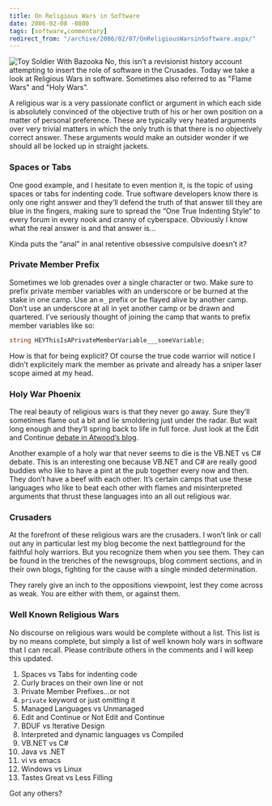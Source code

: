 ```yaml
---
title: On Religious Wars in Software
date: 2006-02-08 -0800
tags: [software,commentary]
redirect_from: "/archive/2006/02/07/OnReligiousWarsinSoftware.aspx/"
---
```


![Toy Soldier With Bazooka](https://haacked.com/images/SoldierWithBazooka.jpg) No, this isn’t a revisionist history account attempting to insert the role of software in the Crusades. Today we take a look at Religious Wars in software. Sometimes also referred to as "Flame Wars" and "Holy Wars".

A religious war is a very passionate conflict or argument in which each side is absolutely convinced of the objective truth of his or her own position on a matter of personal preference. These are typically very heated arguments over very trivial matters in which the only truth is that there is no objectively correct answer. These arguments would make an outsider wonder if we should all be locked up in straight jackets.

### Spaces or Tabs

One good example, and I hesitate to even mention it, is the topic of using spaces or tabs for indenting code. True software developers know there is only one right answer and they’ll defend the truth of that answer till they are blue in the fingers, making sure to spread the “One True Indenting Style“ to every forum in every nook and cranny of cyberspace. Obviously I know what the real answer is and that answer is...

Kinda puts the “anal” in anal retentive obsessive compulsive doesn’t it?

### Private Member Prefix

Sometimes we lob grenades over a single character or two. Make sure to prefix private member variables with an underscore or be burned at the stake in one camp. Use an `m_` prefix or be flayed alive by another camp. Don’t use an underscore at all in yet another camp or be drawn and quartered. I’ve seriously thought of joining the camp that wants to prefix member variables like so:

```csharp
string HEYThisIsAPrivateMemberVariable___someVariable;
```

How is that for being explicit? Of course the true code warrior will notice I didn’t explicitely mark the member as private and already has a sniper laser scope aimed at my head.

### Holy War Phoenix

The real beauty of religious wars is that they never go away. Sure they’ll sometimes flame out a bit and lie smoldering just under the
radar. But wait long enough and they’ll spring back to life in full force. Just look at the Edit and Continue [debate in Atwood’s
blog](http://www.codinghorror.com/blog/archives/000507.html "Revisiting Edit and Continue").

Another example of a holy war that never seems to die is the VB.NET vs C# debate. This is an interesting one because VB.NET and C# are really good buddies who like to have a pint at the pub together every now and then. They don’t have a beef with each other. It’s certain camps that use these languages who like to beat each other with flames and misinterpreted arguments that thrust these languages into an all out religious war.

### Crusaders

At the forefront of these religious wars are the crusaders. I won’t link or call out any in particular lest my blog become the next battleground for the faithful holy warriors. But you recognize them when you see them. They can be found in the trenches of the newsgroups, blog comment sections, and in their own blogs, fighting for the cause with a single minded determination.

They rarely give an inch to the oppositions viewpoint, lest they come across as weak. You are either with them, or against them.

### Well Known Religious Wars

No discourse on religious wars would be complete without a list. This list is by no means complete, but simply a list of well known holy wars in software that I can recall. Please contribute others in the comments and I will keep this updated.

1.  Spaces vs Tabs for indenting code
2.  Curly braces on their own line or not
3.  Private Member Prefixes...or not
4.  `private` keyword or just omitting it
5.  Managed Languages vs Unmanaged
6.  Edit and Continue or Not Edit and Continue
7.  BDUF vs Iterative Design
8.  Interpreted and dynamic languages vs Compiled
9.  VB.NET vs C#
10.  Java vs .NET
11. vi vs emacs
12. Windows vs Linux
13. Tastes Great vs Less Filling

Got any others?
